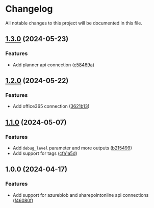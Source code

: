 # Changelog

All notable changes to this project will be documented in this file.

## [1.3.0](https://github.com/fdmsantos/terraform-azurerm-api-connections/compare/v1.2.0...v1.3.0) (2024-05-23)


### Features

* Add planner api connection ([c58469a](https://github.com/fdmsantos/terraform-azurerm-api-connections/commit/c58469a0e339af6aa4d0d836b5489966681e1a18))

## [1.2.0](https://github.com/fdmsantos/terraform-azurerm-api-connections/compare/v1.1.0...v1.2.0) (2024-05-22)


### Features

* Add office365 connection ([3621b13](https://github.com/fdmsantos/terraform-azurerm-api-connections/commit/3621b13044c147d0e526af6f385b7987bb54514a))

## [1.1.0](https://github.com/fdmsantos/terraform-azurerm-api-connections/compare/v1.0.0...v1.1.0) (2024-05-07)


### Features

* Add `debug_level` parameter and more outputs ([b215499](https://github.com/fdmsantos/terraform-azurerm-api-connections/commit/b21549934b6cf87da79051018cdbc58eadbdd386))
* Add support for tags ([cfa1a5d](https://github.com/fdmsantos/terraform-azurerm-api-connections/commit/cfa1a5d40ee025950e8f3d039455a9580d3fd30f))

## 1.0.0 (2024-04-17)


### Features

* Add support for azureblob and sharepointonline api connections ([f46080f](https://github.com/fdmsantos/terraform-azurerm-api-connections/commit/f46080f5b5759e732f96dfa54f1de76260524819))
